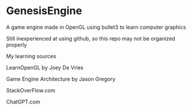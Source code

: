 # GenesisEngine
A game engine made in OpenGL using bullet3 to learn computer graphics

Still inexperienced at using github, so this repo may not be organized properly

My learning sources

LearnOpenGL by Joey De Vries

Game Engine Architecture by Jason Gregory

StackOverFlow.com

ChatGPT.com
